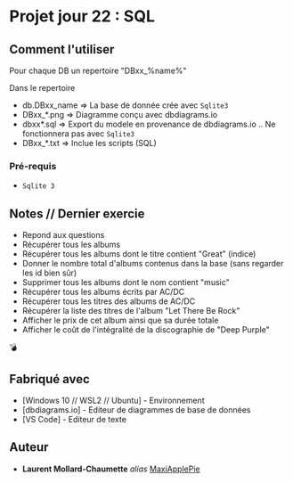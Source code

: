 # Projet jour 22 : SQL


## Comment l'utiliser

Pour chaque DB un repertoire "DBxx_%name%"

Dans le repertoire
 - db.DBxx_name => La base de donnée crée avec <code>Sqlite3</code>
 - DBxx_*.png => Diagramme conçu avec dbdiagrams.io
 - dbxx*.sql => Export du modele en provenance de dbdiagrams.io .. Ne fonctionnera pas avec <code>Sqlite3</code>
 - DBxx_*.txt => Inclue les scripts (SQL)



### Pré-requis

- <code>Sqlite 3</code>


## Notes // Dernier exercie

 - Repond aux questions
 - Récupérer tous les albums
 - Récupérer tous les albums dont le titre contient "Great" (indice)
 - Donner le nombre total d'albums contenus dans la base (sans regarder les id bien sûr)
 - Supprimer tous les albums dont le nom contient "music"
 - Récupérer tous les albums écrits par AC/DC
 - Récupérer tous les titres des albums de AC/DC
 - Récupérer la liste des titres de l'album "Let There Be Rock"
 - Afficher le prix de cet album ainsi que sa durée totale
 - Afficher le coût de l'intégralité de la discographie de "Deep Purple"

 💣


## Fabriqué avec

* [Windows 10 // WSL2 // Ubuntu] - Environnement
* [dbdiagrams.io] - Editeur de diagrammes de base de données
* [VS Code] - Editeur de texte


## Auteur

* **Laurent Mollard-Chaumette** _alias_ [MaxiApplePie](https://github.com/MaxiApplePie)